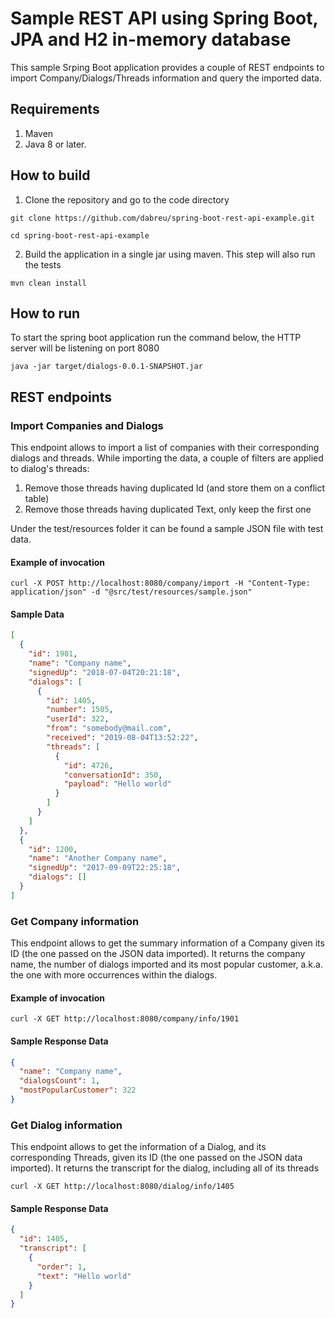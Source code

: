 # Sample REST API using Spring Boot, JPA and H2 in-memory database
This sample Srping Boot application provides a couple of REST endpoints to import Company/Dialogs/Threads information and query the imported data.

## Requirements

1. Maven
2. Java 8 or later.

## How to build

1. Clone the repository and go to the code directory
```
git clone https://github.com/dabreu/spring-boot-rest-api-example.git

cd spring-boot-rest-api-example
```

2. Build the application in a single jar using maven. This step will also run the tests
```
mvn clean install 
```

## How to run
To start the spring boot application run the command below, the HTTP server will be listening on port 8080
```
java -jar target/dialogs-0.0.1-SNAPSHOT.jar
```

## REST endpoints

### Import Companies and Dialogs
This endpoint allows to import a list of companies with their corresponding dialogs and threads. 
While importing the data, a couple of filters are applied to dialog's threads:
1. Remove those threads having duplicated Id (and store them on a conflict table)
2. Remove those threads having duplicated Text, only keep the first one

Under the test/resources folder it can be found a sample JSON file with test data.

#### Example of invocation
```
curl -X POST http://localhost:8080/company/import -H "Content-Type: application/json" -d "@src/test/resources/sample.json" 
```

#### Sample Data
```json
[
  {
    "id": 1901,
    "name": "Company name",
    "signedUp": "2018-07-04T20:21:18",
    "dialogs": [
      {
        "id": 1405,
        "number": 1505,
        "userId": 322,
        "from": "somebody@mail.com",
        "received": "2019-08-04T13:52:22",
        "threads": [
          {
            "id": 4726,
            "conversationId": 350,
            "payload": "Hello world"
          }
        ]
      }
    ]
  },
  {
    "id": 1200,
    "name": "Another Company name",
    "signedUp": "2017-09-09T22:25:18",
    "dialogs": []
  }
]
```

### Get Company information
This endpoint allows to get the summary information of a Company given its ID (the one passed on the JSON data imported). It returns the company name, the number of dialogs 
imported and its most popular customer, a.k.a. the one with more occurrences within the dialogs.

#### Example of invocation
```
curl -X GET http://localhost:8080/company/info/1901
```

#### Sample Response Data
```json
{
  "name": "Company name",
  "dialogsCount": 1,
  "mostPopularCustomer": 322
}
```

### Get Dialog information
This endpoint allows to get the information of a Dialog, and its corresponding Threads, given its ID (the one passed on the JSON data imported). It returns the transcript for 
the dialog, including all of its threads
```
curl -X GET http://localhost:8080/dialog/info/1405
```

#### Sample Response Data
```json
{
  "id": 1405,
  "transcript": [
    {
      "order": 1,
      "text": "Hello world"
    }
  ]
}
```
